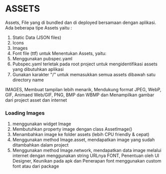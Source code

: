 # ASSETS
Assets, File yang di bundled dan di deployed bersamaan dengan aplikasi. Ada beberapa tipe Assets yaitu :
1. Static Data (JSON files)
2. Icons
3. Images
4. Font file (ttf) untuk Menentukan Assets, yaitu:
5. Menggunakan pubspec.yaml
6. Pubspec.yaml terletak pada root project untuk mengidentifikasi assets yang dibutuhkan aplikasi
7. Gunakan karakter "/" untuk memasukkan semua assets dibawah satu directory name

IMAGES, Membuat tampilan lebih menarik, Mendukung format JPEG, WebP, GIF, Animaed Web/GIF, PNG, BMP dan WBMP dan Menampilkan gambar dari project asset dan internet

### Loading Images
1. menggunakan widget Image
2. Membutuhkan property image dengan class AssetImage()
3. Menambahkan image ke folder assets (lebih CPU friendly & cepat)
4. Menggunakan method Image.asset, mendapatkan image yang sudah ditambahkan dalam project
5. Menggunakan method Image.network, mendapatkan data image melalui internet dengan menggunakan string URLnya FONT, Penentuan oleh UI Designer, Keunikan pada apk dan Penerapan font menggunakan custom font atau dari package
